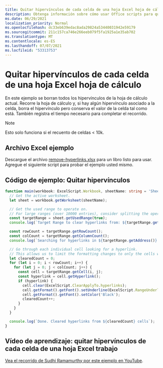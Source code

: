 ```yaml
---
title: Quitar hipervínculos de cada celda de una hoja Excel hoja de cálculo
description: Obtenga información sobre cómo usar Office scripts para quitar hipervínculos de cada celda de una hoja Excel trabajo.
ms.date: 06/29/2021
localization_priority: Normal
ms.openlocfilehash: dc33eb639edac8ada29824a53440031942e59179
ms.sourcegitcommit: 211c157ca746e266eeb079f5fa1925a1e35ab702
ms.translationtype: MT
ms.contentlocale: es-ES
ms.lasthandoff: 07/07/2021
ms.locfileid: "53313753"
---
```

# <a name="remove-hyperlinks-from-each-cell-in-an-excel-worksheet"></a>Quitar hipervínculos de cada celda de una hoja Excel hoja de cálculo

 En este ejemplo se borran todos los hipervínculos de la hoja de cálculo actual. Recorre la hoja de cálculo y, si hay algún hipervínculo asociado a la celda, borra el hipervínculo pero conserva el valor de la celda tal como está. También registra el tiempo necesario para completar el recorrido.

> [!NOTE]
> Esto solo funciona si el recuento de celdas < 10k.

## <a name="sample-excel-file"></a>Archivo Excel ejemplo

Descargue el archivo <a href="remove-hyperlinks.xlsx">remove-hyperlinks.xlsx</a> para un libro listo para usar. Agregue el siguiente script para probar el ejemplo usted mismo.

## <a name="sample-code-remove-hyperlinks"></a>Código de ejemplo: Quitar hipervínculos

```TypeScript
function main(workbook: ExcelScript.Workbook, sheetName: string = 'Sheet1') {
  // Get the active worksheet. 
  let sheet = workbook.getWorksheet(sheetName);

  // Get the used range to operate on.
  // For large ranges (over 10000 entries), consider splitting the operation into batches for performance.
  const targetRange = sheet.getUsedRange(true);
  console.log(`Target Range to clear hyperlinks from: ${targetRange.getAddress()}`);

  const rowCount = targetRange.getRowCount();
  const colCount = targetRange.getColumnCount();
  console.log(`Searching for hyperlinks in ${targetRange.getAddress()} which contains ${(rowCount * colCount)} cells`);

  // Go through each individual cell looking for a hyperlink. 
  // This allows us to limit the formatting changes to only the cells with hyperlink formatting.
  let clearedCount = 0;
  for (let i = 0; i < rowCount; i++) {
    for (let j = 0; j < colCount; j++) {
      const cell = targetRange.getCell(i, j);
      const hyperlink = cell.getHyperlink();
      if (hyperlink) {
        cell.clear(ExcelScript.ClearApplyTo.hyperlinks);
        cell.getFormat().getFont().setUnderline(ExcelScript.RangeUnderlineStyle.none);
        cell.getFormat().getFont().setColor('Black');
        clearedCount++;
      }
    }
  }

  console.log(`Done. Cleared hyperlinks from ${clearedCount} cells`);
}
```

## <a name="training-video-remove-hyperlinks-from-each-cell-in-an-excel-worksheet"></a>Vídeo de aprendizaje: quitar hipervínculos de cada celda de una hoja Excel trabajo

[Vea el recorrido de Sudhi Ramamurthy por este ejemplo en YouTube](https://youtu.be/v20fdinxpHU).
